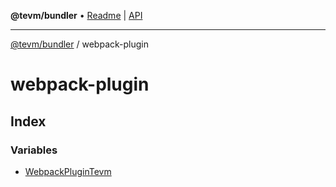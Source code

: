 **@tevm/bundler** • [Readme](../README.md) \| [API](../modules.md)

***

[@tevm/bundler](../README.md) / webpack-plugin

# webpack-plugin

## Index

### Variables

- [WebpackPluginTevm](variables/WebpackPluginTevm.md)
